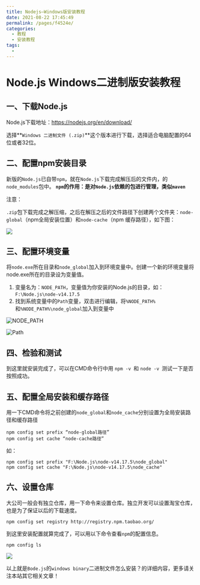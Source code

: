 ```yaml
---
title: Nodejs—Windows版安装教程
date: 2021-08-22 17:45:49
permalink: /pages/f4524e/
categories:
  - 教程
  - 安装教程
tags:
  - 
---
```

# Node.js Windows二进制版安装教程

## 一、下载Node.js

Node.js下载地址：https://nodejs.org/en/download/

选择**`Windows 二进制文件 (.zip)`**这个版本进行下载，选择适合电脑配置的64位或者32位。



## 二、配置npm安装目录

新版的`Node.js`已自带`npm`，就在`Node.js`下载完成解压后的文件内，的`node_modules`包中。
**`npm`的作用：是对`Node.js`依赖的包进行管理，类似`maven`**

注意：

`.zip`包下载完成之解压缩，之后在解压之后的文件路径下创建两个文件夹：`node-global`（npm全局安装位置）和`node-cache`（npm 缓存路径），如下图：

![](https://singerwimg-1300001977.cos.accelerate.myqcloud.com/2021/08/22/a3c860bf4981d.png)



## 三、配置环境变量

将`node.exe`所在目录和`node_global`加入到环境变量中。创建一个新的环境变量将node.exe所在的目录设为变量值。

1. 变量名为：`NODE_PATH`，变量值为你安装的Node.js的目录，如：`F:\Node.js\node-v14.17.5`
2. 找到系统变量中的`Path`变量，双击进行编辑，将`%NODE_PATH%`和`%NODE_PATH%\node_global`加入到变量中

![NODE_PATH](https://singerwimg-1300001977.cos.accelerate.myqcloud.com/2021/08/22/4b2ba3b27dcff.png)



![Path](https://singerwimg-1300001977.cos.accelerate.myqcloud.com/2021/08/22/f67592c1962fe.png)



## 四、检验和测试

到这里就安装完成了，可以在CMD命令行中用 `npm -v `和 `node -v `测试一下是否按照成功。



## 五、配置全局安装和缓存路径

用一下CMD命令将之前创建的`node_global`和`node_cache`分别设置为全局安装路径和缓存路径

```shell
npm config set prefix “node-global路径” 
npm config set cache “node-cache路径”
```

如：

```shell
npm config set prefix "F:\Node.js\node-v14.17.5\node_global"
npm config set cache "F:\Node.js\node-v14.17.5\node_cache"
```



## 六、设置仓库

大公司一般会有独立仓库，用一下命令来设置仓库。独立开发可以设置淘宝仓库，也是为了保证以后的下载速度。

```shell
npm config set registry http://registry.npm.taobao.org/
```



到这里安装配置就算完成了，可以用以下命令查看`npm`的配置信息。

```shell
npm config ls
```

![](https://singerwimg-1300001977.cos.accelerate.myqcloud.com/2021/08/22/4cab8780be257.png)



以上就是`Bode.js`的`windows binary`二进制文件怎么安装？的详细内容，更多请关注本站其它相关文章！

